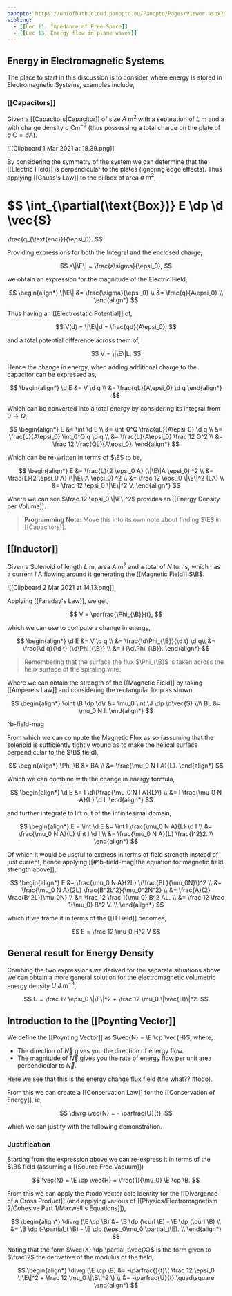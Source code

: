 ```yaml
---
panopto: https://uniofbath.cloud.panopto.eu/Panopto/Pages/Viewer.aspx?id=ad510ef6-7789-4100-a099-acd7013d1d10
sibling:
  - [[Lec 11, Impedance of Free Space]]
  - [[Lec 13, Energy flow in plane waves]]
---
```


## Energy in Electromagnetic Systems

The place to start in this discussion is to consider where energy is stored in Electromagnetic Systems, examples include,

### [[Capacitors]]

Given a [[Capacitors|Capacitor]] of size $A\mathrm{~m^2}$ with a separation of $L\mathrm{~m}$ and a with charge density $\sigma \mathrm{~Cm^{-2}}$ (thus possessing a total charge on the plate of $q\mathrm{~C} = \sigma A$).

![[Clipboard 1 Mar 2021 at 18.39.png]]

By considering the symmetry of the system we can determine that the [[Electric Field]] is perpendicular to the plates (ignoring edge effects). Thus applying [[Gauss's Law]] to the pillbox of area $a\mathrm{~m^2}$,

$$
\int_{\partial(\text{Box})} E \dp \d \vec{S}
=
\frac{q_{\text{enc}}}{\epsi_0}.
$$

Providing expressions for both the Integral and the enclosed charge,

$$
a\|\E\| = \frac{a\sigma}{\epsi_0},
$$

we obtain an expression for the magnitude of the Electric Field,

$$
\begin{align*}
\|\E\|
&= \frac{\sigma}{\epsi_0} \\
&= \frac{q}{A\epsi_0} \\
\end{align*}
$$

Thus having an [[Electrostatic Potential]] of,

$$
V(d) = \|\E\|d = \frac{qd}{A\epsi_0},
$$

and a total potential difference across them of,

$$
V = \|\E\|L.
$$

Hence the change in energy, when adding additional charge to the capacitor can be expressed as,

$$
\begin{align*}
\d E
&= V \d q \\
&= \frac{qL}{A\epsi_0} \d q
\end{align*}
$$

Which can be converted into a total energy by considering its integral from $0 \to Q$,

$$
\begin{align*}
E
&= \int \d E \\
&= \int_0^Q \frac{qL}{A\epsi_0} \d q \\
&= \frac{L}{A\epsi_0} \int_0^Q q \d q \\
&= \frac{L}{A\epsi_0} \frac 12 Q^2 \\
&= \frac 12 \frac{QL}{A\epsi_0}.
\end{align*}
$$

Which can be re-written in terms of $\E$ to be,

$$
\begin{align*}
E
&= \frac{L}{2 \epsi_0 A} (\|\E\|A \epsi_0) ^2 \\
&= \frac{L}{2 \epsi_0 A} (\|\E\|A \epsi_0) ^2 \\
&= \frac 12 \epsi_0  \|\E\|^2 (LA) \\
&= \frac 12 \epsi_0  \|\E\|^2 V.
\end{align*}
$$

Where we can see $\frac 12 \epsi_0 \|\E\|^2$ provides an [[Energy Density per Volume]].

> **Programming Note**: Move this into its own note about finding $\E$ in [[Capacitors]].

## [[Inductor]]

Given a Solenoid of length $L\mathrm{~m}$, area $A\mathrm{~m^2}$ and a total of $N$ turns, which has a current $I\mathrm{~A}$ flowing around it generating the [[Magnetic Field]] $\B$.

![[Clipboard 2 Mar 2021 at 14.13.png]]

Applying [[Faraday's Law]], we get,

$$
V = \parfrac{\Phi_{\B}}{t},
$$

which we can use to compute a change in energy,

$$
\begin{align*}
\d E
&= V \d q \\
&= \frac{\d\Phi_{\B}}{\d t} \d q\\
&= \frac{\d q}{\d t} {\d\Phi_{\B}} \\
&= I {\d\Phi_{\B}}.
\end{align*}
$$

> Remembering that the surface the flux $\Phi_{\B}$ is taken across the helix surface of the spiraling wire.

Where we can obtain the strength of the [[Magnetic Field]] by taking [[Ampere's Law]] and considering the rectangular loop as shown.

$$
\begin{align*}
\oint \B \dp \d\r &= \mu_0 \int \J \dp \d\vec{S} \\\\
BL &= \mu_0 N I.
\end{align*}
$$

^b-field-mag

From which we can compute the Magnetic Flux as so (assuming that the solenoid is sufficiently tightly wound as to make the helical surface perpendicular to the $\B$ field),

$$
\begin{align*}
\Phi_\B &= BA \\
&= \frac{\mu_0 N I A}{L}.
\end{align*}
$$

Which we can combine with the change in energy formula,

$$
\begin{align*}
\d E
&= I \d\(\frac{\mu_0 N I A}{L}\) \\
&= I \frac{\mu_0 N A}{L} \d I,
\end{align*}
$$

and further integrate to lift out of the infinitesimal domain,

$$
\begin{align*}
E = \int \d E &= \int I \frac{\mu_0 N A}{L} \d I \\
&= \frac{\mu_0 N A}{L} \int I \d I \\
&= \frac{\mu_0 N A}{L} \frac{I^2}2. \\
\end{align*}
$$

Of which it would be useful to express in terms of field strength instead of just current, hence applying [[#^b-field-mag|the equation for magnetic field strength above]],

$$
\begin{align*}
E
&= \frac{\mu_0 N A}{2L} \(\frac{BL}{\mu_0N}\)^2 \\
&= \frac{\mu_0 N A}{2L} \frac{B^2L^2}{\mu_0^2N^2} \\
&= \frac{A}{2} \frac{B^2L}{\mu_0N} \\
&= \frac 12 \frac 1{\mu_0} B^2 AL. \\
&= \frac 12 \frac 1{\mu_0} B^2 V. \\
\end{align*}
$$

which if we frame it in terms of the [[H Field]] becomes,

$$
E = \frac 12 \mu_0 H^2 V
$$

## General result for Energy Density

Combing the two expressions we derived for the separate situations above we can obtain a more general solution for the electromagnetic volumetric energy density $U\mathrm{~J.m^{-3}}$,

$$
U = \frac 12 \epsi_0 \|\E\|^2 + \frac 12 \mu_0 \|\vec{H}\|^2.
$$

## Introduction to the [[Poynting Vector]]

We define the [[Poynting Vector]] as $\vec{N} = \E \cp \vec{H}$, where,

- The direction of $\vec{N}$ gives you the direction of energy flow.
- The magnitude of $\vec{N}$ gives you the rate of energy flow per unit area perpendicular to $\vec{N}$.

Here we see that this is the energy change flux field (the what?? #todo).

From this we can create a [[Conservation Law]] for the [[Conservation of Energy]], ie,

$$
\divrg \vec{N} = - \parfrac{U}{t},
$$

which we can justify with the following demonstration.

### Justification

Starting from the expression above we can re-express it in terms of the $\B$ field (assuming a [[Source Free Vacuum]])

$$
\vec{N} = \E \cp \vec{H} = \frac{1}{\mu_0} \E \cp \B.
$$

From this we can apply the #todo vector calc identity for the [[Divergence of a Cross Product]] (and applying various of [[Physics/Electromagnetism 2/Cohesive Part 1/Maxwell's Equations]]),

$$
\begin{align*}
\divrg (\E \cp \B)
&= \B \dp (\curl \E) - \E \dp (\curl \B) \\
&= \B \dp (-\partial_t \B) - \E \dp (\epsi_0\mu_0 \partial_t\E). \\
\end{align*}
$$

Noting that the form $\vec{X} \dp \partial_t\vec{X}$ is the form given to $\frac12$ the derivative of the modulus of the field,

$$
\begin{align*}
\divrg (\E \cp \B)
&= -\parfrac{}{t}\(
\frac 12 \epsi_0 \|\E\|^2 + \frac 12 \mu_0 \|\B\|^2
\) \\
&= -\parfrac{U}{t} \quad\square
\end{align*}
$$
